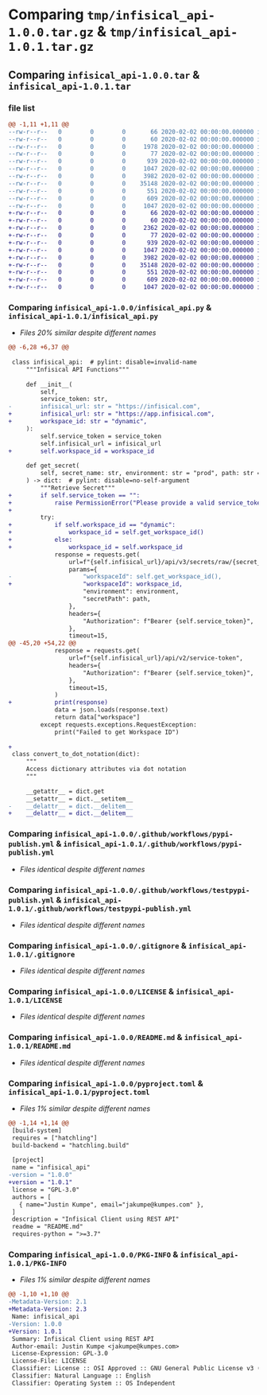 # Comparing `tmp/infisical_api-1.0.0.tar.gz` & `tmp/infisical_api-1.0.1.tar.gz`

## Comparing `infisical_api-1.0.0.tar` & `infisical_api-1.0.1.tar`

### file list

```diff
@@ -1,11 +1,11 @@
--rw-r--r--   0        0        0       66 2020-02-02 00:00:00.000000 infisical_api-1.0.0/.gitattributes
--rw-r--r--   0        0        0       60 2020-02-02 00:00:00.000000 infisical_api-1.0.0/infisical_api.code-workspace
--rw-r--r--   0        0        0     1978 2020-02-02 00:00:00.000000 infisical_api-1.0.0/infisical_api.py
--rw-r--r--   0        0        0       77 2020-02-02 00:00:00.000000 infisical_api-1.0.0/.github/delete-merged-branch-config.yml
--rw-r--r--   0        0        0      939 2020-02-02 00:00:00.000000 infisical_api-1.0.0/.github/workflows/pypi-publish.yml
--rw-r--r--   0        0        0     1047 2020-02-02 00:00:00.000000 infisical_api-1.0.0/.github/workflows/testpypi-publish.yml
--rw-r--r--   0        0        0     3982 2020-02-02 00:00:00.000000 infisical_api-1.0.0/.gitignore
--rw-r--r--   0        0        0    35148 2020-02-02 00:00:00.000000 infisical_api-1.0.0/LICENSE
--rw-r--r--   0        0        0      551 2020-02-02 00:00:00.000000 infisical_api-1.0.0/README.md
--rw-r--r--   0        0        0      609 2020-02-02 00:00:00.000000 infisical_api-1.0.0/pyproject.toml
--rw-r--r--   0        0        0     1047 2020-02-02 00:00:00.000000 infisical_api-1.0.0/PKG-INFO
+-rw-r--r--   0        0        0       66 2020-02-02 00:00:00.000000 infisical_api-1.0.1/.gitattributes
+-rw-r--r--   0        0        0       60 2020-02-02 00:00:00.000000 infisical_api-1.0.1/infisical_api.code-workspace
+-rw-r--r--   0        0        0     2362 2020-02-02 00:00:00.000000 infisical_api-1.0.1/infisical_api.py
+-rw-r--r--   0        0        0       77 2020-02-02 00:00:00.000000 infisical_api-1.0.1/.github/delete-merged-branch-config.yml
+-rw-r--r--   0        0        0      939 2020-02-02 00:00:00.000000 infisical_api-1.0.1/.github/workflows/pypi-publish.yml
+-rw-r--r--   0        0        0     1047 2020-02-02 00:00:00.000000 infisical_api-1.0.1/.github/workflows/testpypi-publish.yml
+-rw-r--r--   0        0        0     3982 2020-02-02 00:00:00.000000 infisical_api-1.0.1/.gitignore
+-rw-r--r--   0        0        0    35148 2020-02-02 00:00:00.000000 infisical_api-1.0.1/LICENSE
+-rw-r--r--   0        0        0      551 2020-02-02 00:00:00.000000 infisical_api-1.0.1/README.md
+-rw-r--r--   0        0        0      609 2020-02-02 00:00:00.000000 infisical_api-1.0.1/pyproject.toml
+-rw-r--r--   0        0        0     1047 2020-02-02 00:00:00.000000 infisical_api-1.0.1/PKG-INFO
```

### Comparing `infisical_api-1.0.0/infisical_api.py` & `infisical_api-1.0.1/infisical_api.py`

 * *Files 20% similar despite different names*

```diff
@@ -6,28 +6,37 @@
 
 class infisical_api:  # pylint: disable=invalid-name
     """Infisical API Functions"""
 
     def __init__(
         self,
         service_token: str,
-        infisical_url: str = "https://infisical.com",
+        infisical_url: str = "https://app.infisical.com",
+        workspace_id: str = "dynamic",
     ):
         self.service_token = service_token
         self.infisical_url = infisical_url
+        self.workspace_id = workspace_id
 
     def get_secret(
         self, secret_name: str, environment: str = "prod", path: str = "/"
     ) -> dict:  # pylint: disable=no-self-argument
         """Retrieve Secret"""
+        if self.service_token == "":
+            raise PermissionError("Please provide a valid service_token")
+
         try:
+            if self.workspace_id == "dynamic":
+                workspace_id = self.get_workspace_id()
+            else:
+                workspace_id = self.workspace_id
             response = requests.get(
                 url=f"{self.infisical_url}/api/v3/secrets/raw/{secret_name}",
                 params={
-                    "workspaceId": self.get_workspace_id(),
+                    "workspaceId": workspace_id,
                     "environment": environment,
                     "secretPath": path,
                 },
                 headers={
                     "Authorization": f"Bearer {self.service_token}",
                 },
                 timeout=15,
@@ -45,20 +54,22 @@
             response = requests.get(
                 url=f"{self.infisical_url}/api/v2/service-token",
                 headers={
                     "Authorization": f"Bearer {self.service_token}",
                 },
                 timeout=15,
             )
+            print(response)
             data = json.loads(response.text)
             return data["workspace"]
         except requests.exceptions.RequestException:
             print("Failed to get Workspace ID")
 
+
 class convert_to_dot_notation(dict):
     """
     Access dictionary attributes via dot notation
     """
 
     __getattr__ = dict.get
     __setattr__ = dict.__setitem__
-    __delattr__ = dict.__delitem__
+    __delattr__ = dict.__delitem__
```

### Comparing `infisical_api-1.0.0/.github/workflows/pypi-publish.yml` & `infisical_api-1.0.1/.github/workflows/pypi-publish.yml`

 * *Files identical despite different names*

### Comparing `infisical_api-1.0.0/.github/workflows/testpypi-publish.yml` & `infisical_api-1.0.1/.github/workflows/testpypi-publish.yml`

 * *Files identical despite different names*

### Comparing `infisical_api-1.0.0/.gitignore` & `infisical_api-1.0.1/.gitignore`

 * *Files identical despite different names*

### Comparing `infisical_api-1.0.0/LICENSE` & `infisical_api-1.0.1/LICENSE`

 * *Files identical despite different names*

### Comparing `infisical_api-1.0.0/README.md` & `infisical_api-1.0.1/README.md`

 * *Files identical despite different names*

### Comparing `infisical_api-1.0.0/pyproject.toml` & `infisical_api-1.0.1/pyproject.toml`

 * *Files 1% similar despite different names*

```diff
@@ -1,14 +1,14 @@
 [build-system]
 requires = ["hatchling"]
 build-backend = "hatchling.build"
 
 [project]
 name = "infisical_api"
-version = "1.0.0"
+version = "1.0.1"
 license = "GPL-3.0"
 authors = [
   { name="Justin Kumpe", email="jakumpe@kumpes.com" },
 ]
 description = "Infisical Client using REST API"
 readme = "README.md"
 requires-python = ">=3.7"
```

### Comparing `infisical_api-1.0.0/PKG-INFO` & `infisical_api-1.0.1/PKG-INFO`

 * *Files 1% similar despite different names*

```diff
@@ -1,10 +1,10 @@
-Metadata-Version: 2.1
+Metadata-Version: 2.3
 Name: infisical_api
-Version: 1.0.0
+Version: 1.0.1
 Summary: Infisical Client using REST API
 Author-email: Justin Kumpe <jakumpe@kumpes.com>
 License-Expression: GPL-3.0
 License-File: LICENSE
 Classifier: License :: OSI Approved :: GNU General Public License v3 (GPLv3)
 Classifier: Natural Language :: English
 Classifier: Operating System :: OS Independent
```

